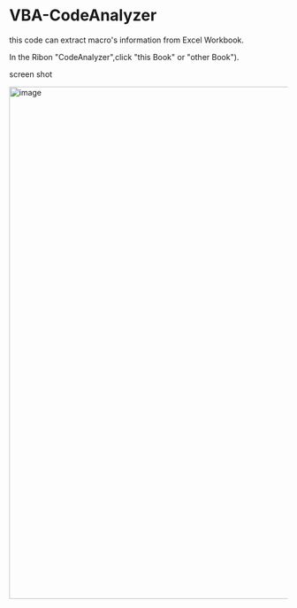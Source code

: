 # VBA-CodeAnalyzer
this code can extract macro's information from Excel Workbook.

In the Ribon "CodeAnalyzer",click "this Book" or "other Book").

screen shot

<img width="926" alt="image" src="https://user-images.githubusercontent.com/468783/71099246-53cf7e00-21f6-11ea-994e-3eb40b8662c1.PNG">

